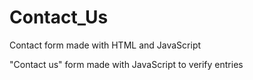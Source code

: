 # Contact_Us
Contact form made with HTML and JavaScript

"Contact us" form made with JavaScript to verify entries
